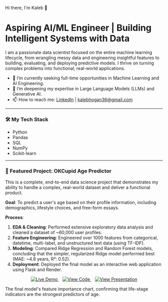 Hi there, I'm Kaleb 👋
# Aspiring AI/ML Engineer | Building Intelligent Systems with Data

I am a passionate data scientist focused on the entire machine learning lifecycle, from wrangling messy data and engineering insightful features to building, evaluating, and deploying predictive models. I thrive on turning complex problems into functional, real-world applications.

- 🔭 I’m currently seeking full-time opportunities in Machine Learning and AI Engineering.
- 🌱 I’m deepening my expertise in Large Language Models (LLMs) and Generative AI.
- 📫 How to reach me: [LinkedIn](https://www.linkedin.com/in/kaleb-hogan/) | kalebhogan36@gmail.com

---
### 🛠️ My Tech Stack
- Python
- Pandas
- SQL
- NumPy
- Scikit-learn

---
### 🚀 Featured Project: OKCupid Age Predictor
This is a complete, end-to-end data science project that demonstrates my ability to handle a complex, real-world dataset and deliver a functional product.

**Goal**: To predict a user's age based on their profile information, including demographics, lifestyle choices, and free-form essays.

**Process**:
1.  **EDA & Cleaning**: Performed extensive exploratory data analysis and cleaned a dataset of ~60,000 user profiles.
2.  **Feature Engineering**: Engineered over 1000 features from categorical, datetime, multi-label, and unstructured text data (using TF-IDF).
3.  **Modeling**: Compared Ridge Regression and Random Forest models, concluding that the simpler, regularized Ridge model performed best (MAE: ~4.8 years, R²: 0.52).
4.  **Deployment**: Deployed the final model as an interactive web application using Flask and Render.

<p align="center">
  <a href="https://codecademy-okcupid-project.onrender.com">
    <img src="https://img.shields.io/badge/Live_Demo-D9534F?style=for-the-badge&logo=Render" alt="Live Demo"/>
  </a>
  &nbsp;&nbsp;
  <a href="[https://github.com/kokirikaleb/OKCupid-Date-A-Scientist-Starter](https://github.com/KokiriKaleb/codecademy_OKCupid_Project)">
    <img src="https://img.shields.io/badge/View_Code-181717?style=for-the-badge&logo=github" alt="View Code"/>
  </a>
  &nbsp;&nbsp;
  <a href="https://docs.google.com/presentation/d/1fEvDoQaLvLCqVnlATZuFn5qokbQzninTDeZ5GN3q8So/edit?usp=sharing">
    <img src="https://img.shields.io/badge/View_Presentation-4285F4?style=for-the-badge&logo=google-slides" alt="View Presentation"/>
  </a>
</p>

The final model's feature importance chart, confirming that life-stage indicators are the strongest predictors of age.

